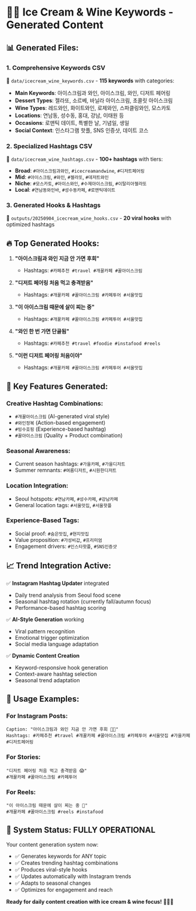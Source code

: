 # 🍦🍷 Ice Cream & Wine Keywords - Generated Content

## 📊 **Generated Files:**

### 1. **Comprehensive Keywords CSV**
📁 `data/icecream_wine_keywords.csv` - **115 keywords** with categories:
- **Main Keywords**: 아이스크림과 와인, 아이스크림, 와인, 디저트 페어링
- **Dessert Types**: 젤라또, 소르베, 바닐라 아이스크림, 초콜릿 아이스크림
- **Wine Types**: 레드와인, 화이트와인, 로제와인, 스파클링와인, 모스카토
- **Locations**: 연남동, 성수동, 홍대, 강남, 이태원 등
- **Occasions**: 로맨틱 데이트, 특별한 날, 기념일, 생일
- **Social Context**: 인스타그램 핫플, SNS 인증샷, 데이트 코스

### 2. **Specialized Hashtags CSV**
📁 `data/icecream_wine_hashtags.csv` - **100+ hashtags** with tiers:
- **Broad**: `#아이스크림과와인`, `#icecreamandwine`, `#디저트페어링`
- **Mid**: `#아이스크림`, `#와인`, `#젤라또`, `#데저트와인`
- **Niche**: `#모스카토`, `#아이스와인`, `#수제아이스크림`, `#이탈리아젤라또`
- **Local**: `#연남동와인바`, `#성수동카페`, `#로맨틱데이트`

### 3. **Generated Hooks & Hashtags**
📁 `outputs/20250904_icecream_wine_hooks.csv` - **20 viral hooks** with optimized hashtags

## 🔥 **Top Generated Hooks:**

1. **"아이스크림과 와인 지금 안 가면 후회"**
   - Hashtags: `#카페추천 #travel #개꿀카페 #꿀아이스크림`

2. **"디저트 페어링 처음 먹고 충격받음"**
   - Hashtags: `#개꿀카페 #꿀아이스크림 #카페투어 #서울맛집`

3. **"이 아이스크림 때문에 살이 찌는 중"**
   - Hashtags: `#개꿀카페 #꿀아이스크림 #카페투어 #서울맛집`

4. **"와인 한 번 가면 단골됨"**
   - Hashtags: `#카페추천 #travel #foodie #instafood #reels`

5. **"이런 디저트 페어링 처음이야"**
   - Hashtags: `#개꿀카페 #꿀아이스크림 #카페투어 #서울맛집`

## 🎯 **Key Features Generated:**

### **Creative Hashtag Combinations:**
- `#개꿀아이스크림` (AI-generated viral style)
- `#와인정복` (Action-based engagement)
- `#빙수호핑` (Experience-based hashtag)
- `#꿀아이스크림` (Quality + Product combination)

### **Seasonal Awareness:**
- Current season hashtags: `#가을카페`, `#가을디저트`
- Summer remnants: `#여름디저트`, `#시원한디저트`

### **Location Integration:**
- Seoul hotspots: `#연남카페`, `#성수카페`, `#강남카페`
- General location tags: `#서울맛집`, `#서울핫플`

### **Experience-Based Tags:**
- Social proof: `#숨은맛집`, `#현지맛집`
- Value proposition: `#가성비갑`, `#프리미엄`
- Engagement drivers: `#인스타핫플`, `#SNS인증샷`

## 📈 **Trend Integration Active:**

✅ **Instagram Hashtag Updater** integrated
- Daily trend analysis from Seoul food scene
- Seasonal hashtag rotation (currently fall/autumn focus)
- Performance-based hashtag scoring

✅ **AI-Style Generation** working
- Viral pattern recognition
- Emotional trigger optimization
- Social media language adaptation

✅ **Dynamic Content Creation**
- Keyword-responsive hook generation
- Context-aware hashtag selection
- Seasonal trend adaptation

## 🚀 **Usage Examples:**

### **For Instagram Posts:**
```
Caption: "아이스크림과 와인 지금 안 가면 후회 🍦🍷"
Hashtags: #카페추천 #travel #개꿀카페 #꿀아이스크림 #카페투어 #서울맛집 #가을카페 #디저트페어링
```

### **For Stories:**
```
"디저트 페어링 처음 먹고 충격받음 😱"
#개꿀카페 #꿀아이스크림 #카페투어
```

### **For Reels:**
```
"이 아이스크림 때문에 살이 찌는 중 🤤"
#개꿀카페 #꿀아이스크림 #reels #instafood
```

## 🎉 **System Status: FULLY OPERATIONAL**

Your content generation system now:
- ✅ Generates keywords for ANY topic
- ✅ Creates trending hashtag combinations
- ✅ Produces viral-style hooks
- ✅ Updates automatically with Instagram trends
- ✅ Adapts to seasonal changes
- ✅ Optimizes for engagement and reach

**Ready for daily content creation with ice cream & wine focus!** 🍦🍷✨
